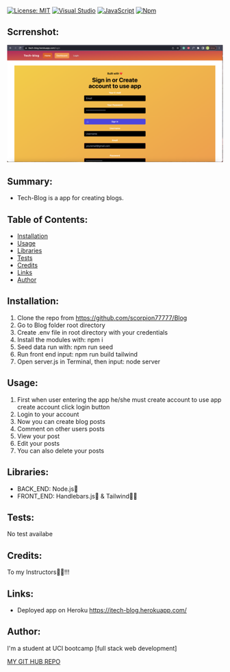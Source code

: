 [![License: MIT](https://img.shields.io/badge/License-MIT-red.svg)](https://opensource.org/licenses/MIT)
[![Visual Studio](https://img.shields.io/badge/--6C33AF?logo=visual%20studio)](https://visualstudio.microsoft.com/)
[![JavaScript](https://img.shields.io/badge/--F7DF1E?logo=javascript&logoColor=000)](https://www.javascript.com/)
[![Npm](https://badgen.net/badge/icon/npm?icon=npm&label)](https://npmjs.com/)

## Scrrenshot:

<img src="https://github.com/scorpion77777/Blog/blob/main/assets/screen.png" alt="Blog screenshot"></src>

## Summary:

- Tech-Blog is a app for creating blogs.


## Table of Contents:

- [Installation](#installation)
- [Usage](#usage)
- [Libraries](#libraries)
- [Tests](#tests)
- [Credits](#credits)
- [Links](#link)
- [Author](#author)


## Installation:
1. Clone the repo from https://github.com/scorpion77777/Blog
2. Go to Blog folder root directory
3. Create .env file in root directory with your credentials
4. Install the modules with: npm i
5. Seed data run with: npm run seed
6. Run front end input: npm run build tailwind
7. Open server.js in Terminal, then input: node server 


## Usage:

1. First when user entering the app he/she must create account to use app create account click login button
2. Login to your account
3. Now you can create blog posts
4. Comment on other users posts
5. View your post 
6. Edit your posts
7. You can also delete your posts

## Libraries:

- BACK_END: Node.js🚀
- FRONT_END: Handlebars.js🦾 & Tailwind👨‍🎨

## Tests:

No test availabe


## Credits:

To my Instructors🚀🙏!!!

## Links:

- Deployed app on Heroku https://itech-blog.herokuapp.com/

## Author:

I'm a student at UCI bootcamp [full stack web development]

[MY GIT HUB REPO](https://github.com/scorpion77777)
